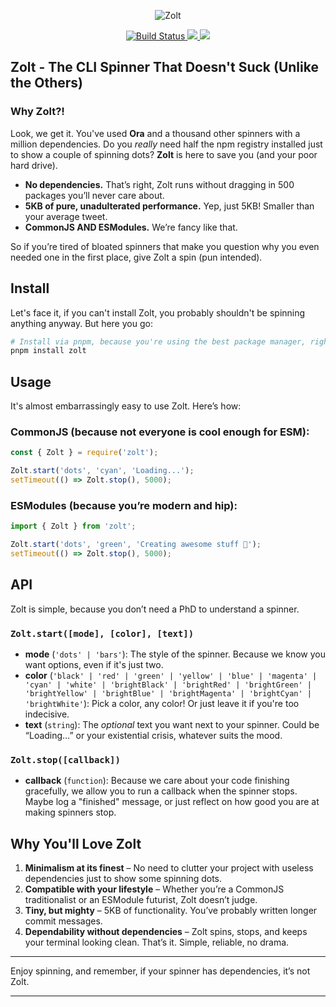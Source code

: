 <p align="center">
  <img src="https://storage.googleapis.com/engineerhub-static/zolt.png?v=1" alt="Zolt" />
</p>
<p align="center">
  <a href="https://github.com/Alcadramin/zolt/actions/workflows/build.yaml" target="_blank">
    <img src="https://github.com/Alcadramin/zolt/actions/workflows/build.yaml/badge.svg?branch=main" alt="Build Status"/>
  </a>
  <a href="https://github.com/Alcadramin/zolt/issues" target="_blank">
    <img src="https://img.shields.io/github/issues/Alcadramin/zolt" />
  </a>
  <a href="https://github.com/Alcadramin/zolt/blob/main/LICENSE.md" target="_blank">
    <img src="https://img.shields.io/github/license/Alcadramin/zolt" />
  </a>
</p>

## Zolt - The CLI Spinner That Doesn't Suck (Unlike the Others)

### Why Zolt?!

Look, we get it. You've used **Ora** and a thousand other spinners with a million dependencies. Do you _really_ need half the npm registry installed just to show a couple of spinning dots? **Zolt** is here to save you (and your poor hard drive).

- **No dependencies.** That’s right, Zolt runs without dragging in 500 packages you’ll never care about.
- **5KB of pure, unadulterated performance.** Yep, just 5KB! Smaller than your average tweet.
- **CommonJS AND ESModules.** We’re fancy like that.

So if you’re tired of bloated spinners that make you question why you even needed one in the first place, give Zolt a spin (pun intended).

## Install

Let's face it, if you can't install Zolt, you probably shouldn't be spinning anything anyway. But here you go:

```bash
# Install via pnpm, because you're using the best package manager, right?
pnpm install zolt
```

## Usage

It's almost embarrassingly easy to use Zolt. Here’s how:

### CommonJS (because not everyone is cool enough for ESM):

```javascript
const { Zolt } = require('zolt');

Zolt.start('dots', 'cyan', 'Loading...');
setTimeout(() => Zolt.stop(), 5000);
```

### ESModules (because you’re modern and hip):

```javascript
import { Zolt } from 'zolt';

Zolt.start('dots', 'green', 'Creating awesome stuff 🚀');
setTimeout(() => Zolt.stop(), 5000);
```

## API

Zolt is simple, because you don’t need a PhD to understand a spinner.

### `Zolt.start([mode], [color], [text])`

- **mode** (`'dots' | 'bars'`): The style of the spinner. Because we know you want options, even if it's just two.
- **color** (`'black' | 'red' | 'green' | 'yellow' | 'blue' | 'magenta' | 'cyan' | 'white' | 'brightBlack' | 'brightRed' | 'brightGreen' | 'brightYellow' | 'brightBlue' | 'brightMagenta' | 'brightCyan' | 'brightWhite'`): Pick a color, any color! Or just leave it if you're too indecisive.
- **text** (`string`): The _optional_ text you want next to your spinner. Could be “Loading…” or your existential crisis, whatever suits the mood.

### `Zolt.stop([callback])`

- **callback** (`function`): Because we care about your code finishing gracefully, we allow you to run a callback when the spinner stops. Maybe log a "finished" message, or just reflect on how good you are at making spinners stop.

## Why You'll Love Zolt

1. **Minimalism at its finest** – No need to clutter your project with useless dependencies just to show some spinning dots.
2. **Compatible with your lifestyle** – Whether you’re a CommonJS traditionalist or an ESModule futurist, Zolt doesn’t judge.
3. **Tiny, but mighty** – 5KB of functionality. You’ve probably written longer commit messages.
4. **Dependability without dependencies** – Zolt spins, stops, and keeps your terminal looking clean. That’s it. Simple, reliable, no drama.

---

Enjoy spinning, and remember, if your spinner has dependencies, it’s not Zolt.

---
